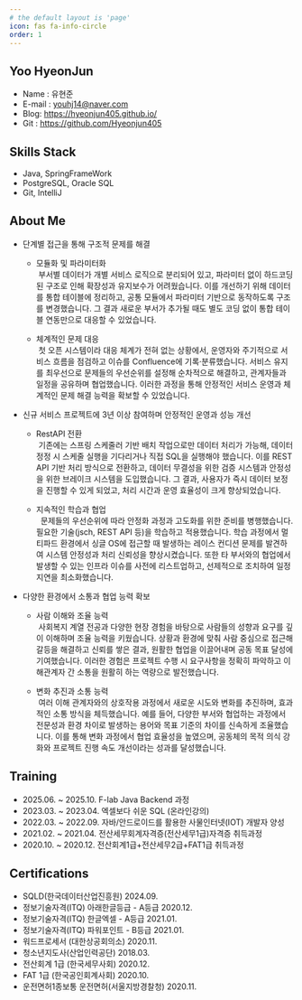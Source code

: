 ```yaml
---
# the default layout is 'page'
icon: fas fa-info-circle
order: 1
---
```


## Yoo HyeonJun
 - Name : 유현준
 - E-mail : youhj14@naver.com
 - Blog: https://hyeonjun405.github.io/
 - Git : https://github.com/Hyeonjun405

## Skills Stack
 - Java, SpringFrameWork
 - PostgreSQL, Oracle SQL
 - Git, IntelliJ

## About Me
- 단계별 접근을 통해 구조적 문제를 해결
  - 모듈화 및 파라미터화<br>
    &nbsp;부서별 데이터가 개별 서비스 로직으로 분리되어 있고, 파라미터 없이 하드코딩된 구조로 인해 확장성과 유지보수가 어려웠습니다. 이를 개선하기 위해 데이터를 통합 테이블에 정리하고, 공통 모듈에서 파라미터 기반으로 동작하도록 구조를 변경했습니다. 그 결과 새로운 부서가 추가될 때도 별도 코딩 없이 통합 테이블 연동만으로 대응할 수 있었습니다.
 
  - 체계적인 문제 대응<br>
    &nbsp;첫 오픈 시스템이라 대응 체계가 전혀 없는 상황에서, 운영자와 주기적으로 서비스 흐름을 점검하고 이슈를 Confluence에 기록·분류했습니다. 서비스 유지를 최우선으로 문제들의 우선순위를 설정해 순차적으로 해결하고, 관계자들과 일정을 공유하며 협업했습니다. 이러한 과정을 통해 안정적인 서비스 운영과 체계적인 문제 해결 능력을 확보할 수 있었습니다.

- 신규 서비스 프로젝트에 3년 이상 참여하며 안정적인 운영과 성능 개선
  - RestAPI 전환<br>
    &nbsp;기존에는 스프링 스케줄러 기반 배치 작업으로만 데이터 처리가 가능해, 데이터 정정 시 스케줄 실행을 기다리거나 직접 SQL을 실행해야 했습니다. 이를 REST API 기반 처리 방식으로 전환하고, 데이터 무결성을 위한 검증 시스템과 안정성을 위한 브레이크 시스템을 도입했습니다. 그 결과, 사용자가 즉시 데이터 보정을 진행할 수 있게 되었고, 처리 시간과 운영 효율성이 크게 향상되었습니다.

  - 지속적인 학습과 협업<br>
    &nbsp; 문제들의 우선순위에 따라 안정화 과정과 고도화를 위한 준비를 병행했습니다. 필요한 기술(jsch, REST API 등)을 학습하고 적용했습니다. 학습 과정에서 멀티파드 환경에서 싱글 OS에 접근할 때 발생하는 레이스 컨디션 문제를 발견하여 시스템 안정성과 처리 신뢰성을 향상시켰습니다. 또한 타 부서와의 협업에서 발생할 수 있는 인프라 이슈를 사전에 리스트업하고, 선제적으로 조치하여 일정 지연을 최소화했습니다.

- 다양한 환경에서 소통과 협업 능력 확보
  - 사람 이해와 조율 능력<br>
    &nbsp;사회복지 계열 전공과 다양한 현장 경험을 바탕으로 사람들의 성향과 요구를 깊이 이해하며 조율 능력을 키웠습니다. 상황과 환경에 맞춰 사람 중심으로 접근해 갈등을 해결하고 신뢰를 쌓은 결과, 원활한 협업을 이끌어내며 공동 목표 달성에 기여했습니다. 이러한 경험은 프로젝트 수행 시 요구사항을 정확히 파악하고 이해관계자 간 소통을 원활히 하는 역량으로 발전했습니다.

  - 변화 추진과 소통 능력<br>
    &nbsp;여러 이해 관계자와의 상호작용 과정에서 새로운 시도와 변화를 추진하며, 효과적인 소통 방식을 체득했습니다. 예를 들어, 다양한 부서와 협업하는 과정에서 전문성과 환경 차이로 발생하는 용어와 목표 기준의 차이를 신속하게 조율했습니다. 이를 통해 변화 과정에서 협업 효율성을 높였으며, 공동체의 목적 의식 강화와 프로젝트 진행 속도 개선이라는 성과를 달성했습니다.


## Training
- 2025.06. ~ 2025.10. F-lab Java Backend 과정
- 2023.03. ~ 2023.04. 엑셀보다 쉬운 SQL (온라인강의)
- 2022.03. ~ 2022.09. 자바/안드로이드를 활용한 사물인터넷(IOT) 개발자 양성
- 2021.02. ~ 2021.04. 전산세무회계자격증(전산세무1급)자격증 취득과정
- 2020.10. ~ 2020.12. 전산회계1급+전산세무2급+FAT1급 취득과정

## Certifications
- SQLD(한국데이터산업진흥원) 2024.09.
- 정보기술자격(ITQ) 아래한글등급 - A등급 2020.12.
- 정보기술자격(ITQ) 한글엑셀 - A등급 2021.01.
- 정보기술자격(ITQ) 파워포인트 - B등급 2021.01.
- 워드프로세서 (대한상공회의소) 2020.11.
- 청소년지도사(산업인력공단) 2018.03.
- 전산회계 1급 (한국세무사회) 2020.12.
- FAT 1급 (한국공인회계사회) 2020.10.
- 운전면허1종보통 운전면허(서울지방경찰청) 2020.11.
